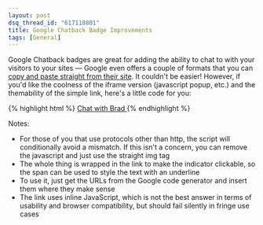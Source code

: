 ```yaml
---
layout: post
dsq_thread_id: "617118801" 
title: Google Chatback Badge Improvements 
tags: [General]
--- 
```


Google Chatback badges are great for adding the ability to chat to with your visitors to your sites — Google even offers a couple of formats that you can [copy and paste straight from their site](http://www.google.com/talk/service/badge/New). It couldn't be easier! However, if you'd like the coolness of the iframe version (javascript popup, etc.) and the themability of the simple link, here's a little code for you: 

{% highlight html %}
	<a class="ask-item" 
		title="Chat with Brad instantly" onclick="window.open('http://www.google.com/talk/service/badge/Start?tk=z01q6amlq1do7r41j2498um28pp81ungnf86ajqk6cj1kqrk8htll2t43us1gk2aua89v8akkuuagor6inh581hoqpskhbkb4s9rlur1brtcqen9al2c0gqkj2auj7q0pp25321osdbr2khk7l3ee7msrjvfto918t6v9u15a','Window','menubar=no,width=300,height=500,toolbar=no,resizable=yes');" href="#">
	<script type="text/javascript">
		if(location.protocol.toLowerCase() =='http:'){
			document.write(unescape("%3Cimg src='http://www.google.com/talk/service/badge/Show?tk=z01q6amlqb9e8ste4je59hoj5t9ngb9evhed9couk6fd7lli6i4s1lkuujp02g0mkd9e3b6cm3s9d5uab3ud8et6m2raheov3ugl8r5golbc75mmoi4uol4uhj17kife84ecn2i1rbsikfnkglac5lmh6ooed3sv9d82idslh&w=9&h=9' alt='' /%3E"));
			}
	</script>
	<span>Chat with Brad</span>
	</a>
{% endhighlight %}

Notes:

  * For those of you that use protocols other than http, the script will conditionally avoid a mismatch. If this isn't a concern, you can remove the javascript and just use the straight img tag
  * The whole thing is wrapped in the link to make the indicator clickable, so the span can be used to style the text with an underline
  * To use it, just get the URLs from the Google code generator and insert them where they make sense
  * The link uses inline JavaScript, which is not the best answer in terms of usability and browser compatibility, but should fail silently in fringe use cases